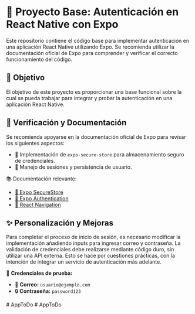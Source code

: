 # 🚀 Proyecto Base: Autenticación en React Native con Expo

Este repositorio contiene el código base para implementar autenticación en una aplicación React Native utilizando Expo. Se recomienda utilizar la documentación oficial de Expo para comprender y verificar el correcto funcionamiento del código.

## 🎯 Objetivo
El objetivo de este proyecto es proporcionar una base funcional sobre la cual se pueda trabajar para integrar y probar la autenticación en una aplicación React Native.

## 📖 Verificación y Documentación
Se recomienda apoyarse en la documentación oficial de Expo para revisar los siguientes aspectos:
- 🔐 Implementación de `expo-secure-store` para almacenamiento seguro de credenciales.
- 🔄 Manejo de sesiones y persistencia de usuario.

📚 Documentación relevante:
- [📌 Expo SecureStore](https://docs.expo.dev/versions/latest/sdk/securestore/)
- [📌 Expo Authentication](https://docs.expo.dev/guides/authentication/)
- [📌 React Navigation](https://reactnavigation.org/docs/getting-started/)

## ✨ Personalización y Mejoras
Para completar el proceso de inicio de sesión, es necesario modificar la implementación añadiendo inputs para ingresar correo y contraseña. 
La validación de credenciales debe realizarse mediante código duro, sin utilizar una API externa. Esto se hace por cuestiones prácticas, con la intención de integrar un servicio de autenticación más adelante.

🔑 **Credenciales de prueba:**
- 📧 **Correo:** `usuario@ejemplo.com`
- 🔒 **Contraseña:** `password123`



#   A p p T o D o  
 #   A p p T o D o  
 